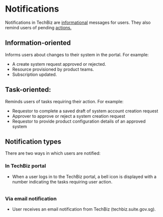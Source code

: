 # Notifications

Notifications in TechBiz are [informational](#information-oriented) messages for users. They also remind users of pending [actions.](#task-oriented)

## Information-oriented

Informs users about changes to their system in the portal. For example:

- A create system request approved or rejected.
- Resource provisioned by product teams.
- Subscription updated.

## Task-oriented: 

Reminds users of tasks requiring their action. For example:

- Requestor to complete a saved draft of system account creation request
- Approver to approve or reject a system creation request
- Requestor to provide product configuration details of an approved system

## Notification types

There are two ways in which users are notified:

### In TechBiz portal

  - When a user logs in to the TechBiz portal, a bell icon is displayed with a number indicating the tasks requiring user action.

  <image> 

### Via email notification

  - User receives an email notification from TechBiz (techbiz.suite.gov.sg).

  <image>


